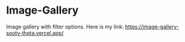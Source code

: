 # Image-Gallery
Image gallery with filter options. 
Here is my link: https://image-gallery-sooty-theta.vercel.app/

